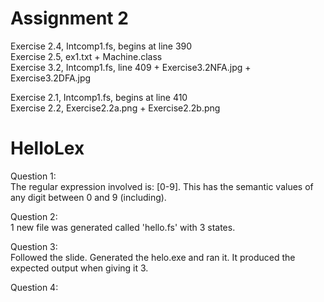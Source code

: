 # Assignment 2

Exercise 2.4, Intcomp1.fs, begins at line 390  
Exercise 2.5, ex1.txt + Machine.class  
Exercise 3.2, Intcomp1.fs, line 409 + Exercise3.2NFA.jpg + Exercise3.2DFA.jpg  

Exercise 2.1, Intcomp1.fs, begins at line 410  
Exercise 2.2, Exercise2.2a.png + Exercise2.2b.png

# HelloLex
Question 1:  
The regular expression involved is: [0-9]. This has the semantic values of any digit between 0 and 9 (including).

Question 2:  
1 new file was generated called 'hello.fs' with 3 states.

Question 3:  
Followed the slide. Generated the helo.exe and ran it. It produced the expected output when giving it 3.

Question 4:  
